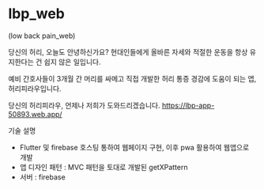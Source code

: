 # lbp_web
(low back pain_web)

당신의 허리, 오늘도 안녕하신가요?
현대인들에게 올바른 자세와 적절한 운동을 항상 유지한다는 건 쉽지 않은 일입니다.

예비 간호사들이 3개월 간 머리를 싸메고 직접 개발한 허리 통증 경감에 도움이 되는 앱, 허리피라우입니다.

당신의 허리피라우, 언제나 저희가 도와드리겠습니다.
https://lbp-app-50893.web.app/


기술 설명
- Flutter 및 firebase 호스팅 통하여 웹페이지 구현, 이후 pwa 활용하여 웹앱으로 개발
- 앱 디자인 패턴 : MVC 패턴을 토대로 개발된 getXPattern
- 서버 : firebase
